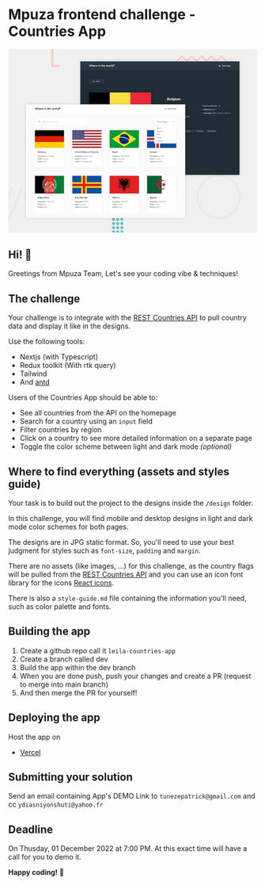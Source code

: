 # Mpuza frontend challenge - Countries App

![Countries App](./design/desktop-preview.jpg)

## Hi! 👋

Greetings from Mpuza Team, Let's see your coding vibe & techniques!

## The challenge

Your challenge is to integrate with the [REST Countries API](https://restcountries.com) to pull country data and display it like in the designs.

Use the following tools:

- Nextjs (with Typescript)
- Redux toolkit (With rtk query)
- Tailwind
- And [antd](https://ant.design)

Users of the Countries App should be able to:

- See all countries from the API on the homepage
- Search for a country using an `input` field
- Filter countries by region
- Click on a country to see more detailed information on a separate page
- Toggle the color scheme between light and dark mode _(optional)_

## Where to find everything (assets and styles guide)

Your task is to build out the project to the designs inside the `/design` folder.

In this challenge, you will find mobile and desktop designs in light and dark mode color schemes for both pages.

The designs are in JPG static format. So, you'll need to use your best judgment for styles such as `font-size`, `padding` and `margin`.

There are no assets (like images, ...) for this challenge, as the country flags will be pulled from the [REST Countries API](https://restcountries.com) and you can use an icon font library for the icons [React icons](https://react-icons.github.io/react-icons/).

There is also a `style-guide.md` file containing the information you'll need, such as color palette and fonts.

## Building the app

1. Create a github repo call it `leila-countries-app`
2. Create a branch called dev
3. Build the app within the dev branch
4. When you are done push, push your changes and create a PR (request to merge into main branch)
5. And then merge the PR for yourself!

## Deploying the app

Host the app on

- [Vercel](https://vercel.com/)

## Submitting your solution

Send an email containing App's DEMO Link to `tunezepatrick@gmail.com` and cc `ydiasniyonshuti@yahoo.fr`

## Deadline

On Thusday, 01 December 2022 at 7:00 PM. At this exact time will have a call for you to demo it.

**Happy coding!** 🚀
